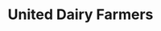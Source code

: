 ---
title: "United Dairy Farmers"
url: /columbus/united-dairy-farmers-north-high-street/
shop: convenience
---